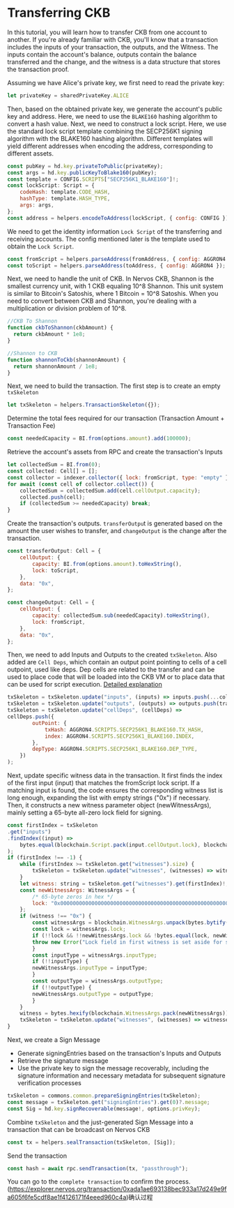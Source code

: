 # Transferring CKB

In this tutorial, you will learn how to transfer CKB from one account to another. If you're already familiar with CKB, you'll know that a transaction includes the inputs of your transaction, the outputs, and the Witness. The inputs contain the account's balance, outputs contain the balance transferred and the change, and the witness is a data structure that stores the transaction proof.

Assuming we have Alice's private key, we first need to read the private key:
```javascript
let privateKey = sharedPrivateKey.ALICE
``` 

Then, based on the obtained private key, we generate the account's public key and address. Here, we need to use the `BLAKE160` hashing algorithm to convert a hash value. Next, we need to construct a lock script. Here, we use the standard lock script template combining the SECP256K1 signing algorithm with the BLAKE160 hashing algorithm. Different templates will yield different addresses when encoding the address, corresponding to different assets.

```javascript
const pubKey = hd.key.privateToPublic(privateKey);
const args = hd.key.publicKeyToBlake160(pubKey);
const template = CONFIG.SCRIPTS["SECP256K1_BLAKE160"]!;
const lockScript: Script = {
    codeHash: template.CODE_HASH,
    hashType: template.HASH_TYPE,
    args: args,
};
const address = helpers.encodeToAddress(lockScript, { config: CONFIG });
```

We need to get the identity information `Lock Script` of the transferring and receiving accounts. The config mentioned later is the template used to obtain the `Lock Script`.

```javascript
const fromScript = helpers.parseAddress(fromAddress, { config: AGGRON4 });
const toScript = helpers.parseAddress(toAddress, { config: AGGRON4 });
```

Next, we need to handle the unit of CKB. In Nervos CKB, Shannon is the smallest currency unit, with 1 CKB equaling 10^8 Shannon. This unit system is similar to Bitcoin's Satoshis, where 1 Bitcoin = 10^8 Satoshis. When you need to convert between CKB and Shannon, you're dealing with a multiplication or division problem of 10^8.

```javascript
//CKB To Shannon
function ckbToShannon(ckbAmount) {
  return ckbAmount * 1e8;
}

//Shannon to CKB
function shannonToCkb(shannonAmount) {
  return shannonAmount / 1e8;
}
```

Next, we need to build the transaction. The first step is to create an empty `txSkeleton`
```javascript
let txSkeleton = helpers.TransactionSkeleton({});
```

Determine the total fees required for our transaction (Transaction Amount + Transaction Fee)

```javascript
const neededCapacity = BI.from(options.amount).add(100000);
```

Retrieve the account's assets from RPC and create the transaction's Inputs

```javascript
let collectedSum = BI.from(0);
const collected: Cell[] = [];
const collector = indexer.collector({ lock: fromScript, type: "empty" });
for await (const cell of collector.collect()) {
    collectedSum = collectedSum.add(cell.cellOutput.capacity);
    collected.push(cell);
    if (collectedSum >= neededCapacity) break;
}
```

Create the transaction's outputs. `transferOutpu`t is generated based on the amount the user wishes to transfer, and `changeOutput` is the change after the transaction.

```javascript
const transferOutput: Cell = {
    cellOutput: {
        capacity: BI.from(options.amount).toHexString(),
        lock: toScript,
    },
    data: "0x",
};

const changeOutput: Cell = {
    cellOutput: {
        capacity: collectedSum.sub(neededCapacity).toHexString(),
        lock: fromScript,
    },
    data: "0x",
};
```

Then, we need to add Inputs and Outputs to the created `txSkeleton`. Also added are `Cell Deps`, which contain an output point pointing to cells of a cell outpoint, used like deps. Dep cells are related to the transfer and can be used to place code that will be loaded into the CKB VM or to place data that can be used for script execution. [Detailed explanation]()

```javascript
txSkeleton = txSkeleton.update("inputs", (inputs) => inputs.push(...collected));
txSkeleton = txSkeleton.update("outputs", (outputs) => outputs.push(transferOutput, changeOutput));
txSkeleton = txSkeleton.update("cellDeps", (cellDeps) =>
cellDeps.push({
        outPoint: {
            txHash: AGGRON4.SCRIPTS.SECP256K1_BLAKE160.TX_HASH,
            index: AGGRON4.SCRIPTS.SECP256K1_BLAKE160.INDEX,
        },
        depType: AGGRON4.SCRIPTS.SECP256K1_BLAKE160.DEP_TYPE,
    })
);
```

Next, update specific witness data in the transaction. It first finds the index of the first input (input) that matches the fromScript lock script. If a matching input is found, the code ensures the corresponding witness list is long enough, expanding the list with empty strings ("0x") if necessary. Then, it constructs a new witness parameter object (newWitnessArgs), mainly setting a 65-byte all-zero lock field for signing.

```javascript
const firstIndex = txSkeleton
.get("inputs")
.findIndex((input) =>
    bytes.equal(blockchain.Script.pack(input.cellOutput.lock), blockchain.Script.pack(fromScript))
);
if (firstIndex !== -1) {
    while (firstIndex >= txSkeleton.get("witnesses").size) {
        txSkeleton = txSkeleton.update("witnesses", (witnesses) => witnesses.push("0x"));
    }
    let witness: string = txSkeleton.get("witnesses").get(firstIndex)!;
    const newWitnessArgs: WitnessArgs = {
        /* 65-byte zeros in hex */
        lock: "0x0000000000000000000000000000000000000000000000000000000000000000000000000000000000000000000000000000000000000000000000000000000000",
    };
    if (witness !== "0x") {
        const witnessArgs = blockchain.WitnessArgs.unpack(bytes.bytify(witness));
        const lock = witnessArgs.lock;
        if (!!lock && !!newWitnessArgs.lock && !bytes.equal(lock, newWitnessArgs.lock)) {
        throw new Error("Lock field in first witness is set aside for signature!");
        }
        const inputType = witnessArgs.inputType;
        if (!!inputType) {
        newWitnessArgs.inputType = inputType;
        }
        const outputType = witnessArgs.outputType;
        if (!!outputType) {
        newWitnessArgs.outputType = outputType;
        }
    }
    witness = bytes.hexify(blockchain.WitnessArgs.pack(newWitnessArgs));
    txSkeleton = txSkeleton.update("witnesses", (witnesses) => witnesses.set(firstIndex, witness));
}
```

Next, we create a Sign Message

- Generate signingEntries based on the transaction's Inputs and Outputs
- Retrieve the signature message
- Use the private key to sign the message recoverably, including the signature information and necessary metadata for subsequent signature verification processes

```javascript
txSkeleton = commons.common.prepareSigningEntries(txSkeleton);
const message = txSkeleton.get("signingEntries").get(0)?.message;
const Sig = hd.key.signRecoverable(message!, options.privKey);

```

Combine `txSkeleton` and the just-generated Sign Message into a transaction that can be broadcast on Nervos CKB

```javascript
const tx = helpers.sealTransaction(txSkeleton, [Sig]);
```

Send the transaction

```javascript
const hash = await rpc.sendTransaction(tx, "passthrough");
```

You can go to the `complete transaction` to confirm the process.(https://explorer.nervos.org/transaction/0xada1ae693138bec933a17d249e9fa605f6fe5cdf8ae1f4126171f4eeed960c4a)确认过程